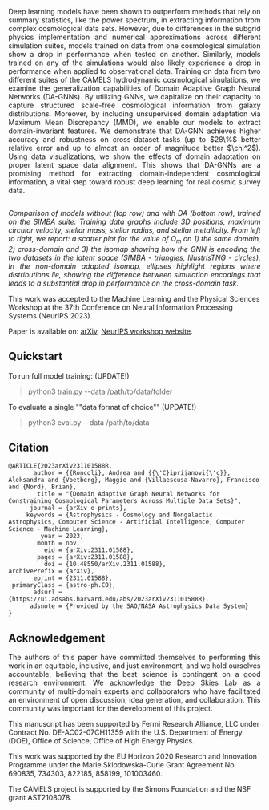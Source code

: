<p align="justify">
Deep learning models have been shown to outperform methods that rely on summary statistics, like the power spectrum, in extracting information from complex cosmological data sets.
However, due to differences in the subgrid physics implementation and numerical approximations across different simulation suites, models trained on data from one cosmological simulation show a drop in performance when tested on another.
Similarly, models trained on any of the simulations would also likely experience a drop in performance when applied to observational data.
Training on data from two different suites of the CAMELS hydrodynamic cosmological simulations, we examine the generalization capabilities of Domain Adaptive Graph Neural Networks (DA-GNNs). 
By utilizing GNNs, we capitalize on their capacity to capture structured scale-free cosmological information from galaxy distributions. 
Moreover, by including unsupervised domain adaptation via Maximum Mean Discrepancy (MMD), we enable our models to extract domain-invariant features.
We demonstrate that DA-GNN achieves higher accuracy and robustness on cross-dataset tasks (up to $28\%$ better relative error and up to almost an order of magnitude better $\chi^2$). Using data visualizations, we show the effects of domain adaptation on proper latent space data alignment. 
This shows that DA-GNNs are a promising method for extracting domain-independent cosmological information, a vital step toward robust deep learning for real cosmic survey data.
</p>

<p align="center">
    <img src="images/SIMBA.png" alt>
</p>
<p align="justify">
    <em>Comparison of models without (top row) and with DA (bottom row), trained on the SIMBA suite. Training data graphs include 3D positions, maximum circular velocity, stellar mass, stellar radius, and stellar metallicity. From left to right, we report: a scatter plot for the value of Ω<sub>m</sub> on 1) the same domain, 2) cross-domain and 3) the isomap showing how the GNN is encoding the two datasets in the latent space (SIMBA - triangles, IllustrisTNG - circles). In the non-domain adapted isomap, ellipses highlight regions where distributions lie, showing the difference between simulation encodings that leads to a substantial drop in performance on the cross-domain task.</em>
</p>

This work was accepted to the Machine Learning and the Physical Sciences Workshop at the 37th Conference on Neural Information Processing Systems (NeurIPS 2023).

Paper is available on: [arXiv](https://arxiv.org/abs/2311.01588), [NeurIPS workshop website](https://nips.cc/virtual/2023/76180).

## Quickstart

To run full model training: (UPDATE!)
> python3 train.py --data /path/to/data/folder

To evaluate a single ""data format of choice"" (UPDATE!)
> python3 eval.py --data /path/to/data


## Citation 

```
@ARTICLE{2023arXiv231101588R,
       author = {{Roncoli}, Andrea and {{\'C}iprijanovi{\'c}}, Aleksandra and {Voetberg}, Maggie and {Villaescusa-Navarro}, Francisco and {Nord}, Brian},
        title = "{Domain Adaptive Graph Neural Networks for Constraining Cosmological Parameters Across Multiple Data Sets}",
      journal = {arXiv e-prints},
     keywords = {Astrophysics - Cosmology and Nongalactic Astrophysics, Computer Science - Artificial Intelligence, Computer Science - Machine Learning},
         year = 2023,
        month = nov,
          eid = {arXiv:2311.01588},
        pages = {arXiv:2311.01588},
          doi = {10.48550/arXiv.2311.01588},
archivePrefix = {arXiv},
       eprint = {2311.01588},
 primaryClass = {astro-ph.CO},
       adsurl = {https://ui.adsabs.harvard.edu/abs/2023arXiv231101588R},
      adsnote = {Provided by the SAO/NASA Astrophysics Data System}
}
```

## Acknowledgement 
<p align="justify">
The authors of this paper have committed themselves to performing this work in an equitable, inclusive, and just environment, and we hold ourselves accountable, believing that the best science is contingent on a good research environment.
We acknowledge the <a href="https://deepskieslab.com/">Deep Skies Lab</a> as a community of multi-domain experts and collaborators who have facilitated an environment of open discussion, idea generation, and collaboration. This community was important for the development of this project. 

This manuscript has been supported by Fermi Research Alliance, LLC under Contract No. DE-AC02-07CH11359 with the U.S. Department of Energy (DOE), Office of Science, Office of High Energy Physics. 

This work was supported by the EU Horizon 2020 Research and Innovation Programme under the Marie Sklodowska-Curie Grant Agreement No. 690835, 734303, 822185, 858199, 101003460.

The CAMELS project is supported by the Simons Foundation and the NSF grant AST2108078.
</p>
